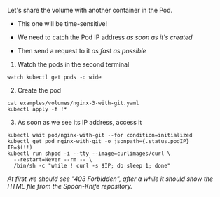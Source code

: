 Let's share the volume with another container in the Pod.

- This one will be time-sensitive!

- We need to catch the Pod IP address *as soon as it's created*

- Then send a request to it *as fast as possible*

1. Watch the pods in the second terminal

```copy
watch kubectl get pods -o wide
```

2. Create the pod

```execute
cat examples/volumes/nginx-3-with-git.yaml
kubectl apply -f !*
```

3. As soon as we see its IP address, access it
```execute
kubectl wait pod/nginx-with-git --for condition=initialized
kubectl get pod nginx-with-git -o jsonpath={.status.podIP}
IP=$(!!)
kubectl run shpod -i --tty --image=curlimages/curl \
  --restart=Never --rm -- \
  /bin/sh -c "while ! curl -s $IP; do sleep 1; done"
```

*At first we should see "403 Forbidden", after a while it should show the HTML file from the Spoon-Knife repository.*
